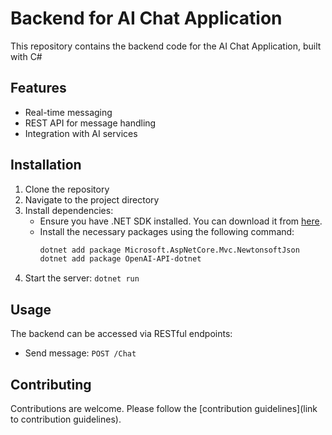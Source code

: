 # Backend for AI Chat Application

This repository contains the backend code for the AI Chat Application, built with C# 

## Features

- Real-time messaging
- REST API for message handling
- Integration with AI services

## Installation

1. Clone the repository
2. Navigate to the project directory
3. Install dependencies: 
    - Ensure you have .NET SDK installed. You can download it from [here](https://dotnet.microsoft.com/download).
    - Install the necessary packages using the following command:
      ```bash
      dotnet add package Microsoft.AspNetCore.Mvc.NewtonsoftJson
      dotnet add package OpenAI-API-dotnet
      ```
4. Start the server: `dotnet run`

## Usage

The backend can be accessed via RESTful endpoints:

- Send message: `POST /Chat`


## Contributing

Contributions are welcome. Please follow the [contribution guidelines](link to contribution guidelines).


